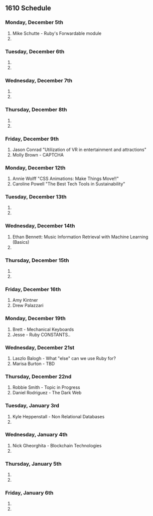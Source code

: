 ## 1610 Schedule

### Monday, December 5th

1. Mike Schutte - Ruby's Forwardable module
2.  

### Tuesday, December 6th

1. 
2. 

### Wednesday, December 7th

1. 
2. 

### Thursday, December 8th

1. 
2.  

### Friday, December 9th

1. Jason Conrad "Utilization of VR in entertainment and attractions"
2. Molly Brown - CAPTCHA 

### Monday, December 12th

1. Annie Wolff "CSS Animations: Make Things Move!!" 
2. Caroline Powell "The Best Tech Tools in Sustainability"

### Tuesday, December 13th

1.  
2.  

### Wednesday, December 14th

1. Ethan Bennett: Music Information Retrieval with Machine Learning (Basics)    
2.   

### Thursday, December 15th

1.   
2.  

### Friday, December 16th

1.   Amy Kintner
2.  Drew Palazzari  

### Monday, December 19th

1.  Brett - Mechanical Keyboards
2.  Jesse - Ruby CONSTANTS.. 

### Wednesday, December 21st

1.  Laszlo Balogh - What "else" can we use Ruby for?
2.  Marisa Burton - TBD

### Thursday, December 22nd

1. Robbie Smith - Topic in Progress
2. Daniel Rodriguez - The Dark Web

### Tuesday, January 3rd 

1. Kyle Heppenstall - Non Relational Databases
2. 

### Wednesday, January 4th

1. Nick Gheorghita - Blockchain Technologies
2. 

### Thursday, January 5th

1. 
2. 

### Friday, January 6th

1. 
2. 
